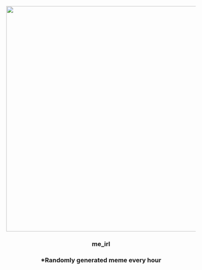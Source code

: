 <p align="center">
        <img src="https://i.redd.it/g9sdhavbgf991.jpg" width="600" height="600">
        </p>
        <h3 align="center">me_irl</h3>
        <h3 align="center">*Randomly generated meme every hour</h3>
    